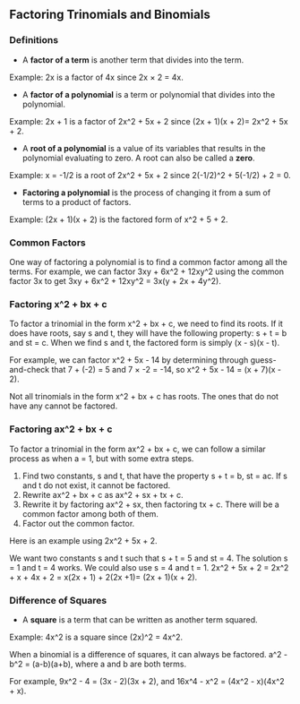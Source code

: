 Factoring Trinomials and Binomials
-------

### Definitions
* A **factor of a term** is another term that divides into the term.

 Example: 2x is a factor of 4x since 2x × 2 = 4x.

* A **factor of a polynomial** is a term or polynomial that divides into the polynomial.

 Example: 2x + 1 is a factor of 2x^2 + 5x + 2 since (2x + 1)(x + 2)= 2x^2 + 5x + 2.
 
* A **root of a polynomial** is a value of its variables that results in the polynomial evaluating to zero. A root can also be called a **zero**.

 Example: x = -1/2 is a root of 2x^2 + 5x + 2 since 2(-1/2)^2 + 5(-1/2) + 2 = 0.

* **Factoring a polynomial** is the process of changing it from a sum of terms to a product of factors.
 
 Example: (2x + 1)(x + 2) is the factored form of x^2 + 5 + 2.

 
### Common Factors
One way of factoring a polynomial is to find a common factor among all the terms. For example, we can factor 3xy + 6x^2 + 12xy^2 using the common factor 3x to get 3xy + 6x^2 + 12xy^2 = 3x(y + 2x + 4y^2).


### Factoring x^2 + bx + c
To factor a trinomial in the form x^2 + bx + c, we need to find its roots. If it does have roots, say s and t, they will have the following property: s + t = b and st = c. When we find s and t, the factored form is simply (x - s)(x - t).

For example, we can factor x^2 + 5x - 14 by determining through guess-and-check that 7 + (-2) = 5 and 7 × -2 = -14, so x^2 + 5x - 14 = (x + 7)(x - 2).

Not all trinomials in the form x^2 + bx + c has roots. The ones that do not have any cannot be factored.


### Factoring ax^2 + bx + c
To factor a trinomial in the form ax^2 + bx + c, we can follow a similar process as when a = 1, but with some extra steps.

1. Find two constants, s and t, that have the property s + t = b, st = ac. If s and t do not exist, it cannot be factored.
2. Rewrite ax^2 + bx + c as ax^2 + sx + tx + c.
3. Rewrite it by factoring ax^2 + sx, then factoring tx + c. There will be a common factor among both of them.
4. Factor out the common factor.

Here is an example using 2x^2 + 5x + 2.

We want two constants s and t such that s + t = 5 and st = 4. The solution s = 1 and t = 4 works. We could also use s = 4 and t = 1.
2x^2 + 5x + 2 = 2x^2 + x + 4x + 2 = x(2x + 1) + 2(2x +1)= (2x + 1)(x + 2).


### Difference of Squares

* A **square** is a term that can be written as another term squared.

 Example: 4x^2 is a square since (2x)^2 = 4x^2.

When a binomial is a difference of squares, it can always be factored. a^2 - b^2 = (a-b)(a+b), where a and b are both terms.

For example, 9x^2 - 4 = (3x - 2)(3x + 2), and 16x^4 - x^2 = (4x^2 - x)(4x^2 + x).